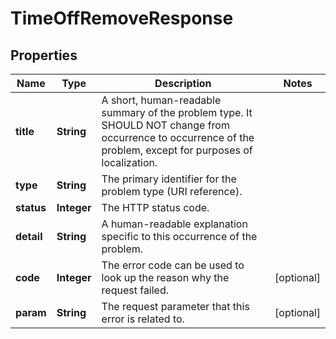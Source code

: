 

# TimeOffRemoveResponse


## Properties

| Name | Type | Description | Notes |
|------------ | ------------- | ------------- | -------------|
|**title** | **String** | A short, human-readable summary of the problem type. It SHOULD NOT change from occurrence to occurrence of the problem, except for purposes of localization. |  |
|**type** | **String** | The primary identifier for the problem type (URI reference). |  |
|**status** | **Integer** | The HTTP status code. |  |
|**detail** | **String** | A human-readable explanation specific to this occurrence of the problem. |  |
|**code** | **Integer** | The error code can be used to look up the reason why the request failed. |  [optional] |
|**param** | **String** | The request parameter that this error is related to. |  [optional] |



